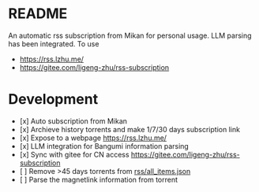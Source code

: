 # README

An automatic rss subscription from Mikan for personal usage. LLM parsing has been integrated. To use

- https://rss.lzhu.me/
- https://gitee.com/ligeng-zhu/rss-subscription

# Development

- \[x\] Auto subscription from Mikan
- \[x\] Archieve history torrents and make 1/7/30 days subscription link
- \[x\] Expose to a webpage https://rss.lzhu.me/
- \[x\] LLM integration for Bangumi information parsing
- \[x\] Sync with gitee for CN access https://gitee.com/ligeng-zhu/rss-subscription
- \[ \] Remove >45 days torrents from [rss/all_items.json](rss/all_items.json)
- \[ \] Parse the magnetlink information from torrent
